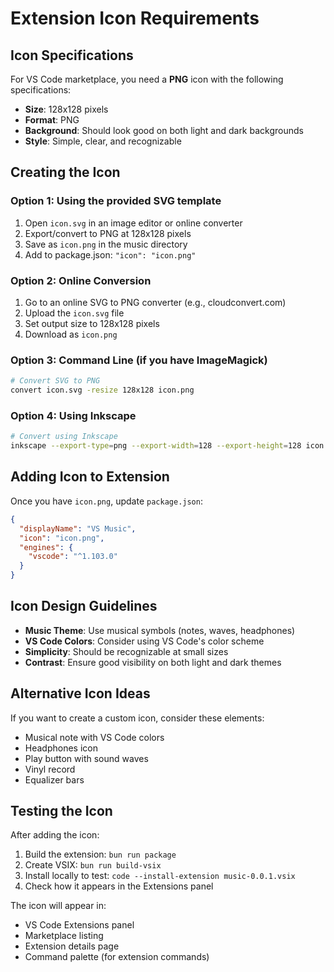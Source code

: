 # Extension Icon Requirements

## Icon Specifications

For VS Code marketplace, you need a **PNG** icon with the following specifications:

- **Size**: 128x128 pixels
- **Format**: PNG
- **Background**: Should look good on both light and dark backgrounds
- **Style**: Simple, clear, and recognizable

## Creating the Icon

### Option 1: Using the provided SVG template

1. Open `icon.svg` in an image editor or online converter
2. Export/convert to PNG at 128x128 pixels
3. Save as `icon.png` in the music directory
4. Add to package.json: `"icon": "icon.png"`

### Option 2: Online Conversion

1. Go to an online SVG to PNG converter (e.g., cloudconvert.com)
2. Upload the `icon.svg` file
3. Set output size to 128x128 pixels
4. Download as `icon.png`

### Option 3: Command Line (if you have ImageMagick)

```bash
# Convert SVG to PNG
convert icon.svg -resize 128x128 icon.png
```

### Option 4: Using Inkscape

```bash
# Convert using Inkscape
inkscape --export-type=png --export-width=128 --export-height=128 icon.svg -o icon.png
```

## Adding Icon to Extension

Once you have `icon.png`, update `package.json`:

```json
{
  "displayName": "VS Music",
  "icon": "icon.png",
  "engines": {
    "vscode": "^1.103.0"
  }
}
```

## Icon Design Guidelines

- **Music Theme**: Use musical symbols (notes, waves, headphones)
- **VS Code Colors**: Consider using VS Code's color scheme
- **Simplicity**: Should be recognizable at small sizes
- **Contrast**: Ensure good visibility on both light and dark themes

## Alternative Icon Ideas

If you want to create a custom icon, consider these elements:

- Musical note with VS Code colors
- Headphones icon
- Play button with sound waves
- Vinyl record
- Equalizer bars

## Testing the Icon

After adding the icon:

1. Build the extension: `bun run package`
2. Create VSIX: `bun run build-vsix`
3. Install locally to test: `code --install-extension music-0.0.1.vsix`
4. Check how it appears in the Extensions panel

The icon will appear in:

- VS Code Extensions panel
- Marketplace listing
- Extension details page
- Command palette (for extension commands)
